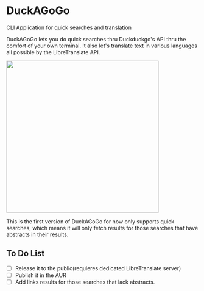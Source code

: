 # DuckAGoGo
CLI Application for quick searches and translation

DuckAGoGo lets you do quick searches thru Duckduckgo's API thru the comfort of your own terminal. It also let's translate text in various languages all possible by the LibreTranslate API.

<img src="https://alasvalle.com/pics/DuckAGoGo-Showcase.gif" width="400" height="400" /> 

This is the first version of DuckAGoGo for now only supports quick searches, which means it will only fetch results for those searches that have abstracts in their results. 

## To Do List
- [ ] Release it to the public(requieres dedicated LibreTranslate server)
- [ ] Publish it in the AUR
- [ ] Add links results for those searches that lack abstracts.
